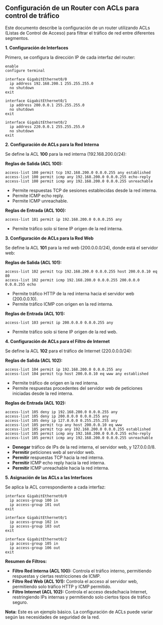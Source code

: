 ## Configuración de un Router con ACLs para control de tráfico

Este documento describe la configuración de un router utilizando ACLs (Listas de Control de Acceso) para filtrar el tráfico de red entre diferentes segmentos. 

**1. Configuración de Interfaces**

Primero, se configura la dirección IP de cada interfaz del router:

```
enable
configure terminal

interface GigabitEthernet0/0
  ip address 192.168.200.1 255.255.255.0
  no shutdown
exit

interface GigabitEthernet0/1
  ip address 200.0.0.1 255.255.255.0
  no shutdown
exit

interface GigabitEthernet0/2
  ip address 220.0.0.1 255.255.255.0
  no shutdown
exit
```

**2. Configuración de ACLs para la Red Interna**

Se define la ACL **100** para la red interna (192.168.200.0/24):

**Reglas de Salida (ACL 100):**

```
access-list 100 permit tcp 192.168.200.0 0.0.0.255 any established  
access-list 100 permit icmp any 192.168.200.0 0.0.0.255 echo-reply 
access-list 100 permit icmp any 192.168.200.0 0.0.0.255 unreachable
```

* Permite respuestas TCP de sesiones establecidas desde la red interna.
* Permite ICMP echo reply.
* Permite ICMP unreachable.

**Reglas de Entrada (ACL 100):**

```
access-list 101 permit ip 192.168.200.0 0.0.0.255 any
```

* Permite tráfico solo si tiene IP origen de la red interna.

**3. Configuración de ACLs para la Red Web**

Se define la ACL **101** para la red web (200.0.0.0/24), donde está el servidor web:

**Reglas de Salida (ACL 101):**

```
access-list 102 permit tcp 192.168.200.0 0.0.0.255 host 200.0.0.10 eq 80 
access-list 102 permit icmp 192.168.200.0 0.0.0.255 200.0.0.0 0.0.0.255 echo
```

* Permite tráfico HTTP de la red interna hacia el servidor web (200.0.0.10).
* Permite tráfico ICMP con origen en la red interna.

**Reglas de Entrada (ACL 101):**

```
access-list 103 permit ip 200.0.0.0 0.0.0.255 any
```

* Permite tráfico solo si tiene IP origen de la red web.

**4. Configuración de ACLs para el Filtro de Internet**

Se define la ACL **102** para el tráfico de Internet (220.0.0.0/24):

**Reglas de Salida (ACL 102):**

```
access-list 104 permit ip 192.168.200.0 0.0.0.255 any 
access-list 104 permit tcp host 200.0.0.10 eq www any established
```

* Permite tráfico de origen en la red interna.
* Permite respuestas procedentes del servidor web de peticiones iniciadas desde la red interna.

**Reglas de Entrada (ACL 102):**

```
access-list 105 deny ip 192.168.200.0 0.0.0.255 any
access-list 105 deny ip 200.0.0.0 0.0.0.255 any
access-list 105 deny ip 127.0.0.0 0.255.255.255 any
access-list 105 permit tcp any host 200.0.0.10 eq www
access-list 105 permit tcp any 192.168.200.0 0.0.0.255 established
access-list 105 permit icmp any 192.168.200.0 0.0.0.255 echo-reply
access-list 105 permit icmp any 192.168.200.0 0.0.0.255 unreachable
```

* **Denegar** tráfico de IPs de la red interna, el servidor web, y 127.0.0.0/8.
* **Permitir** peticiones web al servidor web.
* **Permitir** respuestas TCP hacia la red interna.
* **Permitir** ICMP echo reply hacia la red interna.
* **Permitir** ICMP unreachable hacia la red interna.

**5. Asignación de las ACLs a las Interfaces**

Se aplica la ACL correspondiente a cada interfaz:

```
interface GigabitEthernet0/0
  ip access-group 100 in
  ip access-group 101 out
exit

interface GigabitEthernet0/1
  ip access-group 102 in
  ip access-group 103 out
exit

interface GigabitEthernet0/2
  ip access-group 105 in
  ip access-group 106 out
exit
```

**Resumen de Filtros:**

* **Filtro Red Interna (ACL 100):** Controla el tráfico interno, permitiendo respuestas y ciertas restricciones de ICMP.
* **Filtro Red Web (ACL 101):** Controla el acceso al servidor web, permitiendo solo tráfico HTTP y ICMP permitido.
* **Filtro Internet (ACL 102):** Controla el acceso desde/hacia Internet, restringiendo IPs internas y permitiendo solo ciertos tipos de tráfico seguro.

**Nota:** Este es un ejemplo básico. La configuración de ACLs puede variar según las necesidades de seguridad de la red.
